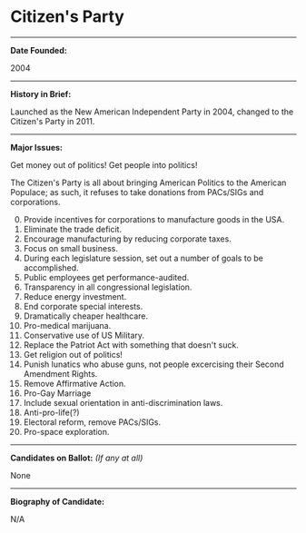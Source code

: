 # Citizen's Party

---

**Date Founded:**

2004

---

**History in Brief:**

Launched as the New American Independent Party in 2004, changed to the Citizen's Party in 2011.

---

**Major Issues:**

Get money out of politics!
Get people into politics!

The Citizen's Party is all about bringing American Politics to the American Populace;
as such, it refuses to take donations from PACs/SIGs and corporations.

0. Provide incentives for corporations to manufacture goods in the USA.
0. Eliminate the trade deficit.
0. Encourage manufacturing by reducing corporate taxes.
0. Focus on small business.
0. During each legislature session, set out a number of goals to be accomplished.
0. Public employees get performance-audited.
0. Transparency in all congressional legislation.
0. Reduce energy investment.
0. End corporate special interests.
0. Dramatically cheaper healthcare.
0. Pro-medical marijuana.
0. Conservative use of US Military.
0. Replace the Patriot Act with something that doesn't suck.
0. Get religion out of politics!
0. Punish lunatics who abuse guns, not people excercising their Second Amendment Rights.
0. Remove Affirmative Action.
0. Pro-Gay Marriage
0. Include sexual orientation in anti-discrimination laws.
0. Anti-pro-life(?)
0. Electoral reform, remove PACs/SIGs.
0. Pro-space exploration.

---

**Candidates on Ballot:** *(If any at all)*

None

---

**Biography of Candidate:**

N/A

